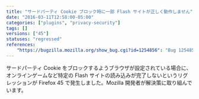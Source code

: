 ```yaml
---
title: "サードパーティ Cookie ブロック時に一部 Flash サイトが正しく動作しません"
date: "2016-03-11T12:58:00-05:00"
categories: ["plugins", "privacy-security"]
tags: []
versions: ["45"]
statuses: "regressed"
references:
    "https://bugzilla.mozilla.org/show_bug.cgi?id=1254856": "Bug 1254856 - Some Flash websites (forgeofempires.com, bet365.com) can't finish loading with \"Accept third-party cookies: Never\" checked"
---
```

サードパーティ Cookie をブロックするようブラウザが設定されている場合に、オンラインゲームなど特定の Flash サイトの読み込みが完了しないというリグレッションが Firefox 45 で発生しました。Mozilla 開発者が解決策に取り組んでいます。
